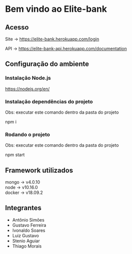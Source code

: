# Bem vindo ao Elite-bank

## Acesso

Site -> https://elite-bank.herokuapp.com/login

API -> https://elite-bank-api.herokuapp.com/documentation

## Configuração do ambiente

### Instalação Node.js
https://nodejs.org/en/

### Instalação dependências do projeto
Obs: executar este comando dentro da pasta do projeto

npm i

### Rodando o projeto
Obs: executar este comando dentro da pasta do projeto

npm start

## Framework utilizados

mongo -> v4.0.10 <br>
node -> v10.16.0 <br>
docker -> v18.09.2 


## Integrantes

- Antônio Simões
- Gustavo Ferreira
- Ivonaldo Soares
- Luiz Gustavo
- Stenio Aguiar
- Thiago Morais




